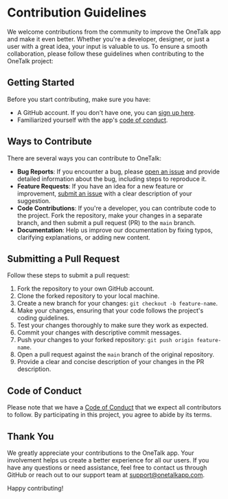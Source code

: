# Contribution Guidelines

We welcome contributions from the community to improve the OneTalk app and make it even better. Whether you're a developer, designer, or just a user with a great idea, your input is valuable to us. To ensure a smooth collaboration, please follow these guidelines when contributing to the OneTalk project:

## Getting Started

Before you start contributing, make sure you have:

- A GitHub account. If you don't have one, you can [sign up here](https://github.com/join).
- Familiarized yourself with the app's [code of conduct](code-of-conduct.md).

## Ways to Contribute

There are several ways you can contribute to OneTalk:

- **Bug Reports**: If you encounter a bug, please [open an issue](https://github.com/romanravkov/OneTalk/issues) and provide detailed information about the bug, including steps to reproduce it.
- **Feature Requests**: If you have an idea for a new feature or improvement, [submit an issue](https://github.com/romanravkov/OneTalk/issues) with a clear description of your suggestion.
- **Code Contributions**: If you're a developer, you can contribute code to the project. Fork the repository, make your changes in a separate branch, and then submit a pull request (PR) to the `main` branch.
- **Documentation**: Help us improve our documentation by fixing typos, clarifying explanations, or adding new content.

## Submitting a Pull Request

Follow these steps to submit a pull request:

1. Fork the repository to your own GitHub account.
2. Clone the forked repository to your local machine.
3. Create a new branch for your changes: `git checkout -b feature-name`.
4. Make your changes, ensuring that your code follows the project's coding guidelines.
5. Test your changes thoroughly to make sure they work as expected.
6. Commit your changes with descriptive commit messages.
7. Push your changes to your forked repository: `git push origin feature-name`.
8. Open a pull request against the `main` branch of the original repository.
9. Provide a clear and concise description of your changes in the PR description.

## Code of Conduct

Please note that we have a [Code of Conduct](code-of-conduct.md) that we expect all contributors to follow. By participating in this project, you agree to abide by its terms.

## Thank You

We greatly appreciate your contributions to the OneTalk app. Your involvement helps us create a better experience for all our users. If you have any questions or need assistance, feel free to contact us through GitHub or reach out to our support team at support@onetalkapp.com.

Happy contributing!
